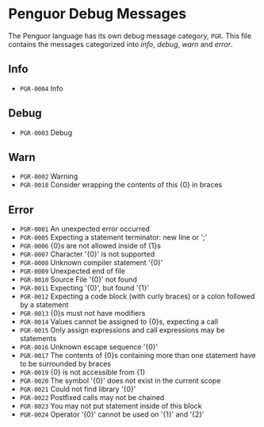 # Penguor Debug Messages

The Penguor language has its own debug message category, `PGR`. This file contains the messages categorized into _info_, _debug_, _warn_ and _error_.

## Info

- `PGR-0004` Info

## Debug

- `PGR-0003` Debug

## Warn

- `PGR-0002` Warning
- `PGR-0018` Consider wrapping the contents of this {0} in braces

## Error

- `PGR-0001` An unexpected error occurred
- `PGR-0005` Expecting a statement terminator: new line or ';'
- `PGR-0006` {0}s are not allowed inside of {1}s
- `PGR-0007` Character '{0}' is not supported
- `PGR-0008` Unknown compiler statement '{0}'
- `PGR-0009` Unexpected end of file
- `PGR-0010` Source File '{0}' not found
- `PGR-0011` Expecting '{0}', but found '{1}'
- `PGR-0012` Expecting a code block (with curly braces) or a colon followed by a statement
- `PGR-0013` {0}s must not have modifiers
- `PGR-0014` Values cannot be assigned to {0}s, expecting a call
- `PGR-0015` Only assign expressions and call expressions may be statements
- `PGR-0016` Unknown escape sequence '{0}'
- `PGR-0017` The contents of {0}s containing more than one statement have to be surrounded by braces
- `PGR-0019` {0} is not accessible from {1}
- `PGR-0020` The symbol '{0}' does not exist in the current scope
- `PGR-0021` Could not find library '{0}'
- `PGR-0022` Postfixed calls may not be chained
- `PGR-0023` You may not put statement inside of this block
- `PGR-0024` Operator '{0}' cannot be used on '{1}' and '{2}'

